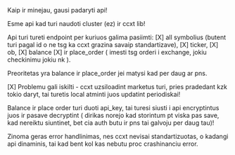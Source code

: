 Kaip ir minejau, gausi padaryti api!

Esme api kad turi naudoti cluster (ez) ir ccxt lib!

Api turi tureti endpoint per kuriuos galima pasiimti:
[X] all symbolius (butent turi pagal id o ne tsg ka ccxt grazina savaip standartizave),
[X] ticker,
[X] ob,
[X] balance
[X] ir place_order ( imesti tsg orderi i exchange, jokiu checkinimu jokiu nk ).

Preoritetas yra balance ir place_order jei matysi kad per daug ar pns.

[X] Problemu gali iskilti - ccxt uzsiloadint marketus turi, pries pradedant kzk tokio daryt,
tai turetis local atminti juos updatint periodiskai!

Balance ir place order turi duoti api_key, tai turesi siusti i api encryptintus juos ir pasave decryptint ( dirikas norejo kad storintum pt viska pas save, kad nereiktu siuntinet, bet cia auth butu ir pns tai galvoju per daug tau)!

Zinoma geras error handlinimas, nes ccxt nevisai standartizuotas, o kadangi api dinaminis, tai kad bent kol kas nebutu proc crashinanciu error.

